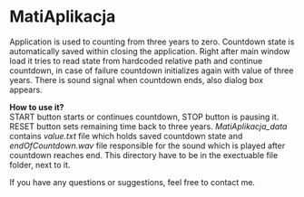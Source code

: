 # MatiAplikacja

Application is used to counting from three years to zero. Countdown state is automatically saved within closing the application. Right after main window load it tries to read state from hardcoded relative path and continue countdown, in case of failure countdown initializes again with value of three years. There is sound signal when countdown ends, also dialog box appears.

<b>How to use it?</b></br>
START button starts or continues countdown, STOP button is pausing it. RESET button sets remaining time back to three years. <i>MatiAplikacja_data</i> contains <i>value.txt</i> file which holds saved countdown state and <i>endOfCountdown.wav</i> file responsible for the sound which is played after countdown reaches end. This directory have to be in the exectuable file folder, next to it.

If you have any questions or suggestions, feel free to contact me.
